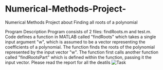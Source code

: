 # Numerical-Methods-Project-
Numerical Methods Project about Finding all roots of a polynomial

Program Description
Program consists of 2 files: findRoots.m and test.m. Code defines a function
in MATLAB called "findRoots" which takes a single input argument "w",
which is assumed to be a vector representing the coefficients of a
polynomial. The function finds the roots of the polynomial represented by
the input vector "w".
The function first calls another function called "findRootsPart" which is
defined within the function, passing it the input vector.
Please read the report for all the deatils
![Task](https://user-images.githubusercontent.com/73228864/233750619-cf2200b5-e3e3-491b-bcb0-9b579d30c42b.png)
